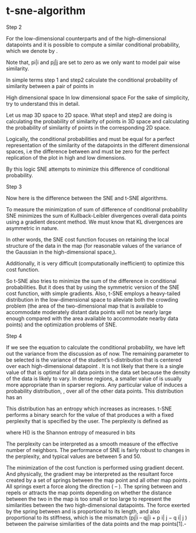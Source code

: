# t-sne-algorithm
Step 2

For the low-dimensional counterparts  and  of the high-dimensional datapoints  and   it is possible to compute a similar conditional probability, which we denote by .



Note that, pi|i and pj|j are set to zero as we only want to model pair wise similarity.

In simple terms step 1 and step2 calculate the conditional probability of similarity between a pair of points in

High dimensional space
In low dimensional space
 For the sake of simplicity, try to understand this in detail. 

Let us map 3D space to 2D space. What step1 and step2 are doing is calculating the probability of similarity of points in 3D space and calculating the probability of similarity of points in the corresponding 2D space.  

Logically, the conditional probabilities  and must be equal for a perfect representation of the similarity of the datapoints in the different dimensional spaces, i.e the difference between  and  must be zero for the perfect replication of the plot in high and low dimensions.

By this logic SNE attempts to minimize this difference of conditional probability.

 

Step 3

Now here is the difference between the SNE and t-SNE algorithms. 

To measure the minimization of sum of difference of conditional probability SNE minimizes the sum of Kullback-Leibler divergences overall data points using a gradient descent method. We must know that KL divergences are asymmetric in nature.

In other words, the SNE cost function focuses on retaining the local structure of the data in the map (for reasonable values of the variance of the Gaussian in the high-dimensional space,).

Additionally, it is very difficult (computationally inefficient) to optimize this cost function.

So t-SNE also tries to minimize the sum of the difference in conditional probabilities. But it does that by using the symmetric version of the SNE cost function, with simple gradients. Also, t-SNE employs a heavy-tailed distribution in the low-dimensional space to alleviate both the crowding problem (the area of the two-dimensional map that is available to accommodate moderately distant data points will not be nearly large enough compared with the area available to accommodate nearby data points)  and the optimization problems of SNE.

 

Step 4

If we see the equation to calculate the conditional probability, we have left out the variance from the discussion as of now. The remaining parameter to be selected is the variance of the student’s t-distribution that is centered over each high-dimensional datapoint . It is not likely that there is a single value of that is optimal for all data points in the data set because the density of the data is likely to vary. In dense regions, a smaller value of  is usually more appropriate than in sparser regions. Any particular value of induces a probability distribution,  , over all of the other data points. This distribution has an 

This distribution has an entropy which increases as increases. t-SNE performs a binary search for the value of  that produces a  with a fixed perplexity that is specified by  the user. The perplexity is defined as



where H() is the Shannon entropy of  measured in bits 



The perplexity can be interpreted as a smooth measure of the effective number of neighbors. The performance of SNE is fairly robust to changes in the perplexity, and typical values are between 5 and 50.

The minimization of the cost function is performed using gradient decent. And physically, the gradient may be interpreted as the resultant force created by a set of springs between the map point and all other map points  . All springs exert a force along the direction ( – ). The spring between  and repels or attracts the map points depending on whether the distance between the two in the map is too small or too large to represent the similarities between the two high-dimensional datapoints. The force exerted by the spring between and  is proportional to its length, and also proportional to its stiffness, which is the mismatch (pj|i – qj|i + p i| j − q i| j ) between the pairwise similarities of the data points and the map points[1].-
